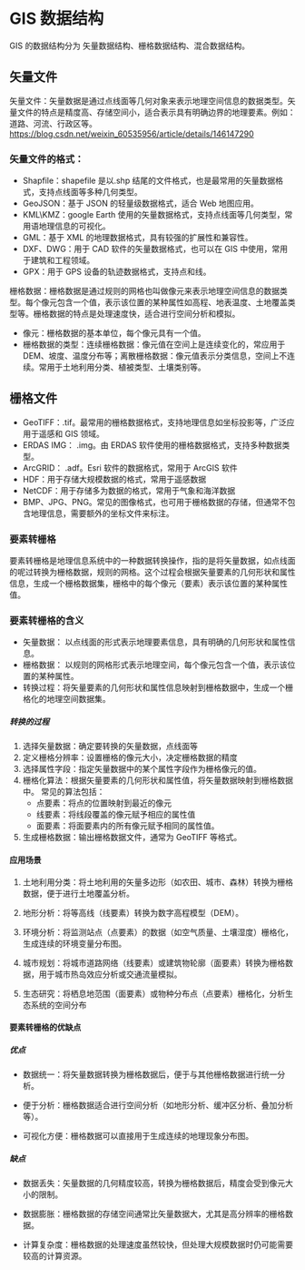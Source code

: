 # GIS 数据结构

GIS 的数据结构分为 矢量数据结构、栅格数据结构、混合数据结构。

## 矢量文件

矢量文件：矢量数据是通过点线面等几何对象来表示地理空间信息的数据类型。矢量文件的特点是精度高、存储空间小，适合表示具有明确边界的地理要素。例如：道路、河流、行政区等。https://blog.csdn.net/weixin_60535956/article/details/146147290

### 矢量文件的格式：

- Shapfile：shapefile 是以.shp 结尾的文件格式，也是最常用的矢量数据格式，支持点线面等多种几何类型。
- GeoJSON：基于 JSON 的轻量级数据格式，适合 Web 地图应用。
- KML\KMZ：google Earth 使用的矢量数据格式，支持点线面等几何类型，常用语地理信息的可视化。
- GML：基于 XML 的地理数据格式，具有较强的扩展性和兼容性。
- DXF、DWG：用于 CAD 软件的矢量数据格式，也可以在 GIS 中使用，常用于建筑和工程领域。
- GPX：用于 GPS 设备的轨迹数据格式，支持点和线。

栅格数据：栅格数据是通过规则的网格也叫做像元来表示地理空间信息的数据类型。每个像元包含一个值，表示该位置的某种属性如高程、地表温度、土地覆盖类型等。栅格数据的特点是处理速度快，适合进行空间分析和模拟。

- 像元：栅格数据的基本单位，每个像元具有一个值。
- 栅格数据的类型：连续栅格数据：像元值在空间上是连续变化的，常应用于 DEM、坡度、温度分布等；离散栅格数据：像元值表示分类信息，空间上不连续。常用于土地利用分类、植被类型、土壤类别等。

## 栅格文件

- GeoTIFF：.tif。最常用的栅格数据格式，支持地理信息如坐标投影等，广泛应用于遥感和 GIS 领域。
- ERDAS IMG： .img。由 ERDAS 软件使用的栅格数据格式，支持多种数据类型。
- ArcGRID： .adf。Esri 软件的数据格式，常用于 ArcGIS 软件
- HDF：用于存储大规模数据的格式，常用于遥感数据
- NetCDF：用于存储多为数据的格式，常用于气象和海洋数据
- BMP、JPG、PNG。常见的图像格式，也可用于栅格数据的存储，但通常不包含地理信息，需要额外的坐标文件来标注。

### 要素转栅格

要素转栅格是地理信息系统中的一种数据转换操作，指的是将矢量数据，如点线面的呢过转换为栅格数据，规则的网格。这个过程会根据矢量要素的几何形状和属性信息，生成一个栅格数据集，栅格中的每个像元（要素）表示该位置的某种属性值。

### 要素转栅格的含义

- 矢量数据： 以点线面的形式表示地理要素信息，具有明确的几何形状和属性信息。
- 栅格数据： 以规则的网格形式表示地理空间，每个像元包含一个值，表示该位置的某种属性。
- 转换过程：将矢量要素的几何形状和属性信息映射到栅格数据中，生成一个栅格化的地理空间数据集。

##### 转换的过程

1. 选择矢量数据：确定要转换的矢量数据，点线面等
2. 定义栅格分辨率：设置栅格的像元大小，决定栅格数据的精度
3. 选择属性字段：指定矢量数据中的某个属性字段作为栅格像元的值。
4. 栅格化算法：根据矢量要素的几何形状和属性值，将矢量数据映射到栅格数据中。
   常见的算法包括：
   - 点要素：将点的位置映射到最近的像元
   - 线要素：将线段覆盖的像元赋予相应的属性值
   - 面要素：将面要素内的所有像元赋予相同的属性值。
5. 生成栅格数据：输出栅格数据文件，通常为 GeoTIFF 等格式。

#### 应用场景

1. 土地利用分类：将土地利用的矢量多边形（如农田、城市、森林）转换为栅格数据，便于进行土地覆盖分析。

2. 地形分析：将等高线（线要素）转换为数字高程模型（DEM）。

3. 环境分析：将监测站点（点要素）的数据（如空气质量、土壤湿度）栅格化，生成连续的环境变量分布图。

4. 城市规划：将城市道路网络（线要素）或建筑物轮廓（面要素）转换为栅格数据，用于城市热岛效应分析或交通流量模拟。

5. 生态研究：将栖息地范围（面要素）或物种分布点（点要素）栅格化，分析生态系统的空间分布

#### 要素转栅格的优缺点

##### 优点

- 数据统一：将矢量数据转换为栅格数据后，便于与其他栅格数据进行统一分析。

- 便于分析：栅格数据适合进行空间分析（如地形分析、缓冲区分析、叠加分析等）。

- 可视化方便：栅格数据可以直接用于生成连续的地理现象分布图。

##### 缺点

- 数据丢失：矢量数据的几何精度较高，转换为栅格数据后，精度会受到像元大小的限制。

- 数据膨胀：栅格数据的存储空间通常比矢量数据大，尤其是高分辨率的栅格数据。

- 计算复杂度：栅格数据的处理速度虽然较快，但处理大规模数据时仍可能需要较高的计算资源。
